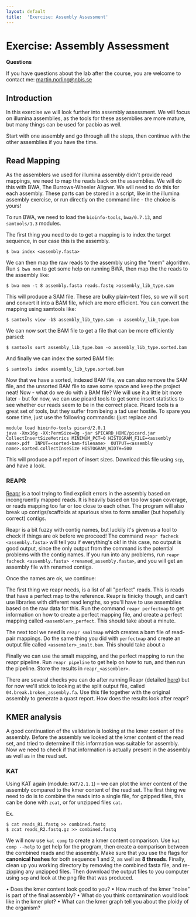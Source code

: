 ```yaml
---
layout: default
title:  'Exercise: Assembly Assessment'
---
```


# Exercise: Assembly Assessment

**Questions**

If you have questions about the lab after the course, you are welcome to contact me: martin.norling@nbis.se

## Introduction

In this exercise we will look further into assembly assessment. We will focus on illumina assemblies, as the tools for these assemblies are more mature, but many things can be used for pacbio as well.

Start with one assembly and go through all the steps, then continue with the other assemblies if you have the time.

## Read Mapping

As the  assemblers we used for illumina assembly didn't provide read mappings, we need to map the reads back on the assemblies. We will do this with BWA, The Burrows-Wheeler Aligner. We will need to do this for each assembly. These parts can be stored in a script, like in the illumina assembly exercise, or run directly on the command line - the choice is yours!

To run BWA, we need to load the `bioinfo-tools`, `bwa/0.7.13`, and `samtools/1.3` modules.

The first thing you need to do to get a mapping is to index the target sequence, in our case this is the assembly.

```
$ bwa index <assembly.fasta>
```

We can then map the raw reads to the assembly using the "mem" algorithm. Run `$ bwa mem` to get some help on running BWA, then map the the reads to the assembly like:

```
$ bwa mem -t 8 assembly.fasta reads.fastq >assembly_lib_type.sam
```

This will produce a SAM file. These are bulky plain-text files, so we will sort and convert it into a BAM file, which are more efficient. You can convert the mapping using samtools like:

```
$ samtools view -bS assembly_lib_type.sam -o assembly_lib_type.bam
```

We can now sort the BAM file to get a file that can be more efficiently parsed:

```
$ samtools sort assembly_lib_type.bam -o assembly_lib_type.sorted.bam
```

And finally we can index the sorted BAM file:

```
$ samtools index assembly_lib_type.sorted.bam
```

Now that we have a sorted, indexed BAM file, we can also remove the SAM file, and the unsorted BAM file to save some space and keep the project neat! Now - what do we do with a BAM file? We will use it a little bit more later - but for now, we can use picard tools to get some insert statistics to see whether our reads seem to be in the correct place. Picard tools is a great set of tools, but they suffer from being a tad user hostile. To spare you some time, just use the following commands: (just replace <assembly name> and <sorted-bam-filename>

```
module load bioinfo-tools picard/2.0.1
java -Xmx16g -XX:PermSize=8g -jar $PICARD_HOME/picard.jar CollectInsertSizeMetrics MINIMUM_PCT=0 HISTOGRAM_FILE=<assembly name>.pdf  INPUT=<sorted-bam-filename>  OUTPUT=<assembly name>.sorted.collectInseSize HISTOGRAM_WIDTH=500
```

This will produce a pdf report of insert sizes. Download this file using `scp`, and have a look.

### REAPR

[Reapr](http://www.sanger.ac.uk/science/tools/reapr) is a tool trying to find explicit errors in the assembly based on incongruently mapped reads. It is heavily based on too low span coverage, or reads mapping too far or too close to each other. The program will also break up contigs/scaffolds at spurious sites to form smaller (but hopefully correct) contigs.

Reapr is a bit fuzzy with contig names, but luckily it's given us a tool to check if things are ok before we proceed!
The command `reapr facheck <assembly.fasta>` will tell you if everything's ok! in this case, no output is good output, since the only output from the command is the potential problems with the contig names.
If you run into any problems, run `reapr facheck <assembly.fasta> <renamed_assembly.fasta>`, and you will get an assembly file with renamed contigs.

Once the names are ok, we continue:

The first thing we reapr needs, is a list of all "perfect" reads. This is reads that have a perfect map to the reference. Reapr is finicky though, and can't use libraries with different read lengths, so you'll have to use assemblies based on the raw data for this. Run the command `reapr perfectmap` to get information on how to create a perfect mapping file, and create a perfect mapping called `<assembler>_perfect`. This should take about a minute.

The next tool we need is `reapr smaltmap` which creates a bam file of read-pair mappings. Do the same thing you did with `perfectmap` and create an output file called `<assembler>_smalt.bam`. This should take about a 

Finally we can use the smalt mapping, and the perfect mapping to run the reapr pipeline. Run `reapr pipeline` to get help on how to run, and then run the pipeline. Store the results in `reapr_<assembler>`. 

There are several checks you can do after running Reapr (detailed [here](ftp://ftp.sanger.ac.uk/pub/resources/software/reapr/Reapr_1.0.18.manual.pdf)) but for now we'll stick to looking at the split output file, called `04.break.broken_assembly.fa`. Use this file together with the original assembly to generate a quast report. How does the results look after reapr?

## KMER analysis

A good continuation of the validation is looking at the kmer content of the assembly. Before the assembly we looked at the kmer content of the read set, and tried to determine if this information was suitable for assembly. Now we need to check if that information is actually present in the assembly as well as in the read set.

### KAT

Using KAT again (module: `KAT/2.1.1`) – we can plot the kmer content of the assembly compared to the kmer content of the read set. The first thing we need to do is to combine the reads into a single file, for gzipped files, this can be done with `zcat`, or for unzipped files `cat`.
 
Ex.
```
$ cat reads_R1.fastq >> combined.fastq
$ zcat reads_R2.fastq.gz >> combined.fastq
```

We will now use `kat comp` to create a kmer content comparison.
Use `kat comp --help` to get help for the program, then create a comparison between the combined reads and the assembly. Make sure that you use the flags for **canonical hashes** for both sequence 1 and 2, as well as **8 threads**.
Finally, clean up you working directory by removing the combined fasta file, and re-zipping any unzipped files. Then download the output files to you computer using `scp` and look at the png file that was produced.

• Does the kmer content look good to you?
• How much of the kmer “noise” is part of the final assembly?
• What do you think contamination would look like in the kmer plot?
• What can the kmer graph tell you about the ploidy of the organism?

